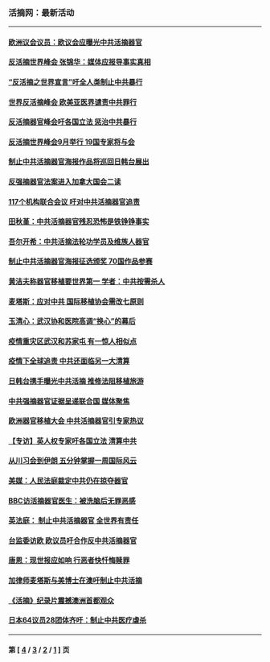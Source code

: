 ### 活摘网：最新活动
---
#### [欧洲议会议员：欧议会应曝光中共活摘器官](../../pages/nf5883/n13336571.md?11040430) 
#### [反活摘世界峰会 张锦华：媒体应报导事实真相](../../pages/nf5883/n13278502.md?11040430) 
#### [“反活摘之世界宣言”吁全人类制止中共暴行](../../pages/nf5883/n13259730.md?11040430) 
#### [世界反活摘峰会 欧美亚医界谴责中共罪行](../../pages/nf5883/n13253550.md?11040430) 
#### [反活摘器官峰会吁各国立法 惩治中共暴行](../../pages/nf5883/n13245052.md?11040430) 
#### [反活摘世界峰会9月举行 19国专家将与会](../../pages/nf5883/n13201492.md?11040430) 
#### [制止中共活摘器官海报作品将巡回日韩台展出](../../pages/nf5883/n13177791.md?11040430) 
#### [反强摘器官法案进入加拿大国会二读](../../pages/nf5883/n13033450.md?11040430) 
#### [117个机构联合会议 吁对中共活摘器官追责](../../pages/nf5883/n12775087.md?11040430) 
#### [田秋堇：中共活摘器官残忍恐怖是铁铮铮事实](../../pages/nf5883/n12702148.md?11040430) 
#### [吾尔开希：中共活摘法轮功学员及维族人器官](../../pages/nf5883/n12693197.md?11040430) 
#### [制止中共活摘器官海报征选颁奖 70国作品参赛](../../pages/nf5883/n12692050.md?11040430) 
#### [黄洁夫称器官移植要世界第一 学者：中共按需杀人](../../pages/nf5883/n12572329.md?11040430) 
#### [麦塔斯：应对中共 国际移植协会需改七原则](../../pages/nf5883/n12514711.md?11040430) 
#### [玉清心：武汉协和医院高调“换心”的幕后](../../pages/nf5883/n12298730.md?11040430) 
#### [疫情重灾区武汉和苏家屯 有一惊人相似点](../../pages/nf5883/n12150824.md?11040430) 
#### [疫情下全球追责 中共还面临另一大清算](../../pages/nf5883/n12070397.md?11040430) 
#### [日韩台携手曝光中共活摘 推修法阻移植旅游](../../pages/nf5883/n11712046.md?11040430) 
#### [中共强摘器官证据呈递联合国 媒体聚焦](../../pages/nf5883/n11546426.md?11040430) 
#### [欧洲器官移植大会 中共活摘器官引专家热议](../../pages/nf5883/n11539095.md?11040430) 
#### [【专访】英人权专家吁各国立法 清算中共](../../pages/nf5883/n11367315.md?11040430) 
#### [从川习会到伊朗 五分钟掌握一周国际风云](../../pages/nf5883/n11338520.md?11040430) 
#### [美媒：人民法庭裁定中共仍在掠夺器官](../../pages/nf5883/n11334897.md?11040430) 
#### [BBC访活摘器官医生：被洗脑后无罪恶感](../../pages/nf5883/n11335935.md?11040430) 
#### [英法庭： 制止中共活摘器官 全世界有责任](../../pages/nf5883/n11330691.md?11040430) 
#### [台监委访欧 欧议员吁合作反中共活摘器官](../../pages/nf5883/n11109190.md?11040430) 
#### [唐恩：现世报应如响 行恶者快忏悔赎罪](../../pages/nf5883/n11104016.md?11040430) 
#### [加律师麦塔斯与美博士在澳吁制止中共活摘](../../pages/nf5883/n10724764.md?11040430) 
#### [《活摘》纪录片震撼澳洲首都观众](../../pages/nf5883/n10722747.md?11040430) 
#### [日本64议员28团体齐吁：制止中共医疗虐杀](../../pages/nf5883/n10587757.md?11040430) 

---
#### 第 [ [4](./4.md?11040430) / [3](./3.md?11040430) / [2](./2.md?11040430) / [1](./1.md?11040430) ] 页
